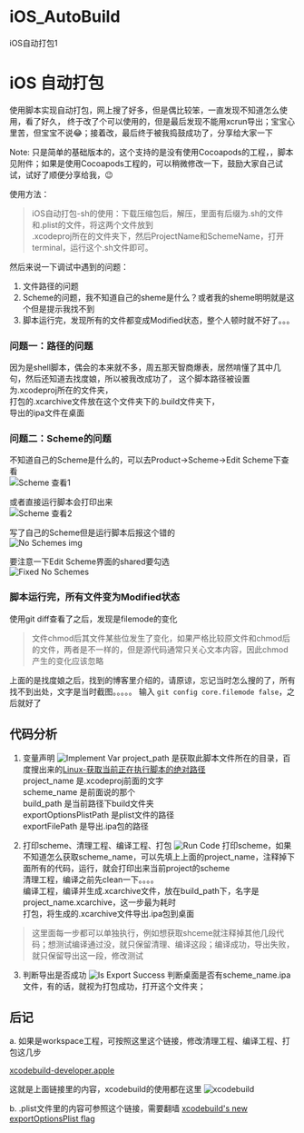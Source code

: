 # iOS_AutoBuild
iOS自动打包1

# iOS 自动打包

使用脚本实现自动打包，网上搜了好多，但是偶比较笨，一直发现不知道怎么使用，看了好久，
终于改了个可以使用的，但是最后发现不能用xcrun导出；宝宝心里苦，但宝宝不说😂；接着改，最后终于被我捣鼓成功了，分享给大家一下

Note: 只是简单的基础版本的，这个支持的是没有使用Cocoapods的工程，，脚本见附件；如果是使用Cocoapods工程的，可以稍微修改一下，鼓励大家自己试试，试好了顺便分享给我，😉

使用方法：
> iOS自动打包-sh的使用：下载压缩包后，解压，里面有后缀为.sh的文件和.plist的文件，将这两个文件放到  
.xcodeproj所在的文件夹下，然后ProjectName和SchemeName，打开terminal，运行这个.sh文件即可。


然后来说一下调试中遇到的问题：
1. 文件路径的问题
2. Scheme的问题，我不知道自己的sheme是什么？或者我的sheme明明就是这个但是提示我找不到
3. 脚本运行完，发现所有的文件都变成Modified状态，整个人顿时就不好了。。。

### 问题一：路径的问题
因为是shell脚本，偶会的本来就不多，周五那天智商爆表，居然啃懂了其中几句，然后还知道去找度娘，所以被我改成功了，
这个脚本路径被设置为.xcodeproj所在的文件夹，  
打包的.xcarchive文件放在这个文件夹下的.build文件夹下，  
导出的ipa文件在桌面

### 问题二：Scheme的问题
不知道自己的Scheme是什么的，可以去Product->Scheme->Edit Scheme下查看  
![Scheme 查看1](https://ooo.0o0.ooo/2017/02/20/58aa93bb6da09.png)

或者直接运行脚本会打印出来  
![Scheme 查看2](https://ooo.0o0.ooo/2017/02/20/58aa955cbc561.png)


写了自己的Scheme但是运行脚本后报这个错的  
![No Schemes img](https://ooo.0o0.ooo/2017/02/20/58aa9312cd66a.png)

要注意一下Edit Scheme界面的shared要勾选  
![Fixed No Schemes](https://ooo.0o0.ooo/2017/02/20/58aa965241867.png)


### 脚本运行完，所有文件变为Modified状态
使用git diff查看了之后，发现是filemode的变化
> 文件chmod后其文件某些位发生了变化，如果严格比较原文件和chmod后的文件，两者是不一样的，但是源代码通常只关心文本内容，因此chmod产生的变化应该忽略

上面的是找度娘之后，找到的博客里介绍的，请原谅，忘记当时怎么搜的了，所有找不到出处，文字是当时截图。。。。。
输入 `git config core.filemode false`，之后就好了

## 代码分析
1. 变量声明
![Implement Var](https://ooo.0o0.ooo/2017/02/20/58aa99c4776a9.png)
project_path 是获取此脚本文件所在的目录，百度搜出来的[Linux-获取当前正在执行脚本的绝对路径](http://www.cnblogs.com/JohnABC/p/5855535.html)  
project_name 是.xcodeproj前面的文字  
scheme_name 是前面说的那个  
build_path 是当前路径下build文件夹  
exportOptionsPlistPath 是plist文件的路径  
exportFilePath 是导出.ipa包的路径

2. 打印scheme、清理工程、编译工程、打包
![Run Code](https://ooo.0o0.ooo/2017/02/20/58aa9b9f7b738.png)
打印scheme，如果不知道怎么获取scheme_name，可以先填上上面的project_name，注释掉下面所有的代码，运行，就会打印出来当前project的scheme  
清理工程，编译之前先clean一下。。。。  
编译工程，编译并生成.xcarchive文件，放在build_path下，名字是project_name.xcarchive，这一步最为耗时  
打包，将生成的.xcarchive文件导出.ipa包到桌面  

> 这里面每一步都可以单独执行，例如想获取shceme就注释掉其他几段代码；想测试编译通过没，就只保留清理、编译这段；编译成功，导出失败，就只保留导出这一段，修改测试

3. 判断导出是否成功
![Is Export Success](https://ooo.0o0.ooo/2017/02/20/58aa9d3e2ac48.png)
判断桌面是否有scheme_name.ipa文件，有的话，就视为打包成功，打开这个文件夹；

## 后记
a. 如果是workspace工程，可按照这里这个链接，修改清理工程、编译工程、打包这几步  

[xcodebuild-developer.apple](https://developer.apple.com/legacy/library/documentation/Darwin/Reference/ManPages/man1/xcodebuild.1.html/man.1.html)  

这就是上面链接里的内容，xcodebuild的使用都在这里
![xcodebuild](https://ooo.0o0.ooo/2017/02/20/58aa9eb88e322.png)

b. .plist文件里的内容可参照这个链接，需要翻墙
[xcodebuild's new exportOptionsPlist flag](http://www.matrixprojects.net/p/xcodebuild-export-options-plist/#tldr)
